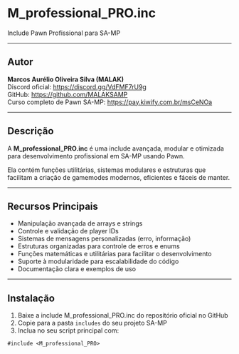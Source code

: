 # M_professional_PRO.inc

Include Pawn Profissional para SA-MP

---

## Autor

**Marcos Aurélio Oliveira Silva (MALAK)**  
Discord oficial: https://discord.gg/VdFMF7rU9g  
GitHub: https://github.com/MALAKSAMP  
Curso completo de Pawn SA-MP: https://pay.kiwify.com.br/msCeNOa

---

## Descrição

A **M_professional_PRO.inc** é uma include avançada, modular e otimizada para desenvolvimento profissional em SA-MP usando Pawn.

Ela contém funções utilitárias, sistemas modulares e estruturas que facilitam a criação de gamemodes modernos, eficientes e fáceis de manter.

---

## Recursos Principais

- Manipulação avançada de arrays e strings  
- Controle e validação de player IDs  
- Sistemas de mensagens personalizadas (erro, informação)  
- Estruturas organizadas para controle de erros e enums  
- Funções matemáticas e utilitárias para facilitar o desenvolvimento  
- Suporte à modularidade para escalabilidade do código  
- Documentação clara e exemplos de uso  

---

## Instalação

1. Baixe a include M_professional_PRO.inc do repositório oficial no GitHub  
2. Copie para a pasta `includes` do seu projeto SA-MP  
3. Inclua no seu script principal com:

```pawn
#include <M_professional_PRO>

